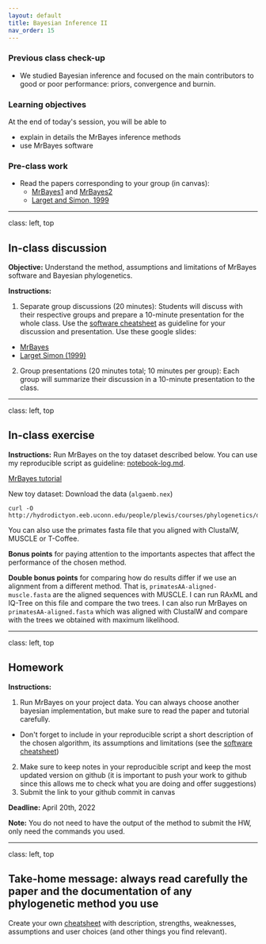 ```yaml
---
layout: default
title: Bayesian Inference II
nav_order: 15
---
```


### Previous class check-up
- We studied Bayesian inference and focused on the main contributors to good or poor performance: priors, convergence and burnin.

### Learning objectives

At the end of today's session, you will be able to
- explain in details the MrBayes inference methods
- use MrBayes software


### Pre-class work

- Read the papers corresponding to your group (in canvas):
  - [MrBayes1](https://academic.oup.com/bioinformatics/article/17/8/754/235132) and [MrBayes2](https://academic.oup.com/bioinformatics/article/19/12/1572/257621)
  - [Larget and Simon, 1999](https://academic.oup.com/mbe/article/16/6/750/2925469)


---
class: left, top

## In-class discussion

**Objective:** Understand the method, assumptions and limitations of MrBayes software and Bayesian phylogenetics.

**Instructions:**

1. Separate group discussions (20 minutes): Students will discuss with their respective groups and prepare a 10-minute presentation for the whole class. Use the [software cheatsheet](https://github.com/crsl4/phylogenetics-class/blob/master/exercises/software-cheatsheet.md) as guideline for your discussion and presentation. Use these google slides:
  - [MrBayes](https://docs.google.com/presentation/d/1gMTR0x5VNnTvX24NFsolTYv6cOP7krRoS6GW5Vk1In0/edit?usp=sharing)
  - [Larget Simon (1999)](https://docs.google.com/presentation/d/1czi3HqFwPJ3iQ-wsZ8hwmd1how6AfyZeBx0P2fMF6Gw/edit?usp=sharing)
2. Group presentations (20 minutes total; 10 minutes per group): Each group will summarize their discussion in a 10-minute presentation to the class.


---
class: left, top

## In-class exercise

**Instructions:** Run MrBayes on the toy dataset described below. You can use my reproducible script as guideline: [notebook-log.md](https://github.com/crsl4/phylogenetics-class/tree/master/exercises/notebook-log.md).

[MrBayes tutorial](http://hydrodictyon.eeb.uconn.edu/eebedia/index.php/Phylogenetics:_MrBayes_Lab)

New toy dataset: Download the data (`algaemb.nex`)
```
curl -O http://hydrodictyon.eeb.uconn.edu/people/plewis/courses/phylogenetics/data/algaemb.nex
```

You can also use the primates fasta file that you aligned with ClustalW, MUSCLE or T-Coffee. 

**Bonus points** for paying attention to the importants aspectes that affect the performance of the chosen method.

**Double bonus points** for comparing how do results differ if we use an alignment from a different method. That is, `primatesAA-aligned-muscle.fasta` are the aligned sequences with MUSCLE. I can run RAxML and IQ-Tree on this file and compare the two trees. I can also run MrBayes on `primatesAA-aligned.fasta` which was aligned with ClustalW and compare with the trees we obtained with maximum likelihood.


---
class: left, top

## Homework

**Instructions:**

1. Run MrBayes on your project data. You can always choose another bayesian implementation, but make sure to read the paper and tutorial carefully.
  - Don't forget to include in your reproducible script a short description of the chosen algorithm, its assumptions and limitations (see the [software cheatsheet](https://github.com/crsl4/phylogenetics-class/blob/master/exercises/software-cheatsheet.md))
2. Make sure to keep notes in your reproducible script and keep the most updated version on github (it is important to push your work to github since this allows me to check what you are doing and offer suggestions)
3. Submit the link to your github commit in canvas

**Deadline:** April 20th, 2022

**Note:** You do not need to have the output of the method to submit the HW, only need the commands you used.

---
class: left, top

## Take-home message: always read carefully the paper and the documentation of any phylogenetic method you use

Create your own [cheatsheet](https://github.com/crsl4/phylogenetics-class/blob/master/exercises/software-cheatsheet.md) with description, strengths, weaknesses, assumptions and user choices (and other things you find relevant).

